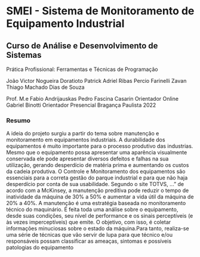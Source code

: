 <h1>SMEI - Sistema de Monitoramento de Equipamento Industrial</h1>
<h2>Curso de Análise e Desenvolvimento de Sistemas</h2>
<SEMIPRESENCIAL>
Prática Profissional: Ferramentas e Técnicas de Programação

João Victor Nogueira Doratioto
Patrick Adriel Ribas
Percio Farinelli Zavan
Thiago Machado Dias de Souza

Prof. M.e Fabio Andrijauskas
Pedro Fascina Casarin
Orientador Online
Gabriel Binotti
Orientador Presencial
Bragança Paulista
2022



<h3>Resumo</h3>
A ideia do projeto surgiu a partir do tema sobre manutenção e monitoramento em 
equipamentos industriais. A durabilidade dos equipamentos é muito importante para o 
processo produtivo das industrias. Mesmo que o equipamento possa apresentar uma 
aparência visualmente conservada ele pode apresentar diversos defeitos e falhas na 
sua utilização, gerando desperdício de matéria prima e aumentando os custos da 
cadeia produtiva.
O Controle e Monitoramento dos equipamentos são essenciais para a correta gestão 
do parque industrial e para que não haja desperdício por conta de sua usabilidade.
Segundo o site TOTVS, ...” de acordo com a McKinsey, a manutenção preditiva pode 
reduzir o tempo de inatividade da máquina de 30% a 50% e aumentar a vida útil da 
máquina de 20% a 40%.
A manutenção é uma estratégia baseada no monitoramento técnico do maquinário.
É feita toda uma análise sobre o equipamento, desde suas condições, seu nível de 
performance e os sinais perceptíveis (e às vezes imperceptíveis) que emite.
O objetivo, com isso, é coletar informações minuciosas sobre o estado da 
máquina.Para tanto, realiza-se uma série de técnicas que vão servir de lupa para que 
técnico e/ou responsáveis possam classificar as ameaças, sintomas e possíveis 
patologias do equipamento
